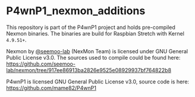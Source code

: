 # P4wnP1_nexmon_additions

This repository is part of the P4wnP1 project and holds pre-compiled Nexmon binaries. The binaries are build for Raspbian Stretch with Kernel `4.9.51+`.

Nexmon by [@seemoo-lab](https://github.com/seemoo-lab) (NexMon Team) is licensed under GNU General Public License v3.0. The sources used to compile could be found here:
https://github.com/seemoo-lab/nexmon/tree/917ee86913ba2826e9525e08929937bf764822b8

P4wnP1 is licensed GNU General Public License v3.0, source code is here:
https://github.com/mame82/P4wnP1

